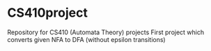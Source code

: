 # CS410project
Repository for CS410 (Automata Theory) projects 
First project which converts given NFA to DFA (without epsilon transitions)
